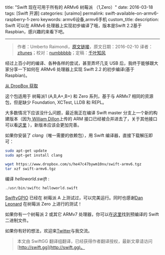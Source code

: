 title: "Swift 现在可用于所有的 ARMv6 树莓派 （1,Zero）"
date: 2016-03-18
tags: [Swift 开源]
categories: [uraimo]
permalink: swift-available-on-armv6-raspberry-1-zero
keywords: armv6设备,armv6手机
custom_title: 
description: Swift 可以在 ARMv6 处理器上实现初步编译了哦，版本是Swift 2.2基于Raspbian，感兴趣的来看下吧。

---
> 作者：Umberto Raimondi，[原文链接](https://www.uraimo.com/2016/02/10/swift-available-on-armv6-raspberry-1-zero/)，原文日期：2016-02-10
> 译者：[zltunes](http://zltunes.com)；校对：[numbbbbb](http://numbbbbb.com/)；定稿：[千叶知风](http://weibo.com/xiaoxxiao)
  







<!--此处开始正文-->

经过上百小时的编译、各种各样的尝试，甚至弄坏几支 USB 后，我终于能够跟大家分享一下如何在 ARMv6 处理器上实现 Swift 2.2 的初步编译(基于 Raspbian)。

[从 DropBox 获取](https://www.dropbox.com/s/he47c47bywm10nv/swift-armv6.tgz)

这个包适用于 树莓派1 (A,B,A+,B+) 和 Zero 系列，基于与 ARMv7 相同的资源包，但是缺少 Foundation, XCTest, LLDB 和 REPL。

<!--more-->

大多数情况下应该没什么问题，最近我正在编译 Swift master 分支上一个新的构建版本（因为[ William Dillon](https://github.com/apple/swift/pull/901)上传的 ARM 接口已经被合并进去了，关于其他接口可以看[这里](https://www.uraimo.com/2016/02/02/recap-of-swift-porting-efforts/)
），新版本应该会更加完善。

如果你安装了 *clang*（唯一需要的依赖包），用 Swift 编译器，直接下载解压即可：

```bash
sudo apt-get update
sudo apt-get install clang

wget https://www.dropbox.com/s/he47c47bywm10nv/swift-armv6.tgz
tar xzf swift-armv6.tgz
```

编译 *helloworld.swift* :

```swift
./usr/bin/swiftc helloworld.swift
```

[SwiftyGPIO](https://github.com/uraimo/SwiftyGPIO) 已经在 树莓派 A 上测试过，可以完美运行。同时也感谢[Dan Leonard](https://twitter.com/MacmeDan) 在树莓派 Zero  上进行的测试！

如果你有一个树莓派 2 或其它 ARMv7 处理器，你可以在[这里](http://dev.iachieved.it/iachievedit/open-source-swift-on-raspberry-pi-2/)找到预编译的 Swift 二进制文件。

如果你有好的想法，欢迎来[Twitter](http://www.twitter.com/uraimo)与我交流。
> 本文由 SwiftGG 翻译组翻译，已经获得作者翻译授权，最新文章请访问 [http://swift.gg](http://swift.gg)。